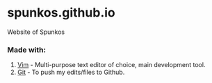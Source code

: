 # spunkos.github.io
Website of Spunkos

### Made with:
1. [Vim](http://www.vim.org/) - Multi-purpose text editor of choice, main development tool.
2. [Git](https://git-scm.com/) - To push my edits/files to Github.
